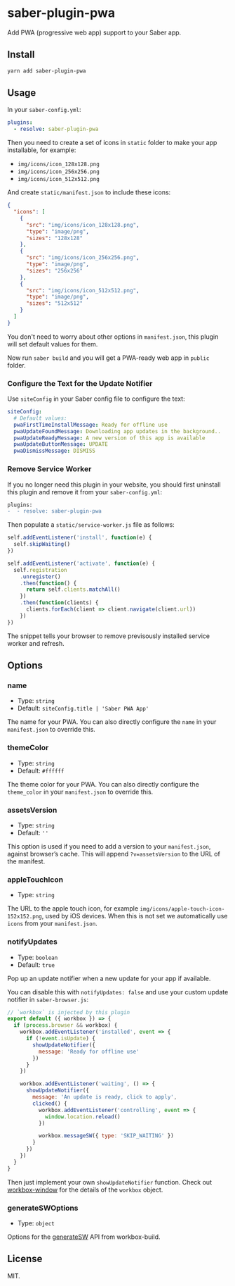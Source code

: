 # saber-plugin-pwa

Add PWA (progressive web app) support to your Saber app.

## Install

```bash
yarn add saber-plugin-pwa
```

## Usage

In your `saber-config.yml`:

```yml
plugins:
  - resolve: saber-plugin-pwa
```

Then you need to create a set of icons in `static` folder to make your app installable, for example:

- `img/icons/icon_128x128.png`
- `img/icons/icon_256x256.png`
- `img/icons/icon_512x512.png`

And create `static/manifest.json` to include these icons:

```json
{
  "icons": [
    {
      "src": "img/icons/icon_128x128.png",
      "type": "image/png",
      "sizes": "128x128"
    },
    {
      "src": "img/icons/icon_256x256.png",
      "type": "image/png",
      "sizes": "256x256"
    },
    {
      "src": "img/icons/icon_512x512.png",
      "type": "image/png",
      "sizes": "512x512"
    }
  ]
}
```

You don't need to worry about other options in `manifest.json`, this plugin will set default values for them.

Now run `saber build` and you will get a PWA-ready web app in `public` folder.

### Configure the Text for the Update Notifier

Use `siteConfig` in your Saber config file to configure the text:

```yaml
siteConfig:
  # Default values:
  pwaFirstTimeInstallMessage: Ready for offline use
  pwaUpdateFoundMessage: Downloading app updates in the background..
  pwaUpdateReadyMessage: A new version of this app is available
  pwaUpdateButtonMessage: UPDATE
  pwaDismissMessage: DISMISS
```

### Remove Service Worker

If you no longer need this plugin in your website, you should first uninstall this plugin and remove it from your `saber-config.yml`:

```diff
plugins:
-  - resolve: saber-plugin-pwa
```

Then populate a `static/service-worker.js` file as follows:

```js
self.addEventListener('install', function(e) {
  self.skipWaiting()
})

self.addEventListener('activate', function(e) {
  self.registration
    .unregister()
    .then(function() {
      return self.clients.matchAll()
    })
    .then(function(clients) {
      clients.forEach(client => client.navigate(client.url))
    })
})
```

The snippet tells your browser to remove previsously installed service worker and refresh.

## Options

### name

- Type: `string`
- Default: `siteConfig.title | 'Saber PWA App'`

The name for your PWA. You can also directly configure the `name` in your `manifest.json` to override this.

### themeColor

- Type: `string`
- Default: `#ffffff`

The theme color for your PWA. You can also directly configure the `theme_color` in your `manifest.json` to override this.

### assetsVersion

- Type: `string`
- Default: `''`

This option is used if you need to add a version to your `manifest.json`, against browser’s cache. This will append `?v=assetsVersion` to the URL of the manifest.

### appleTouchIcon

- Type: `string`

The URL to the apple touch icon, for example `img/icons/apple-touch-icon-152x152.png`, used by iOS devices. When this is not set we automatically use `icons` from your `manifest.json`.

### notifyUpdates

- Type: `boolean`
- Default: `true`

Pop up an update notifier when a new update for your app if available.

You can disable this with `notifyUpdates: false` and use your custom update notifier in `saber-browser.js`:

```js
// `workbox` is injected by this plugin
export default ({ workbox }) => {
  if (process.browser && workbox) {
    workbox.addEventListener('installed', event => {
      if (!event.isUpdate) {
        showUpdateNotifier({
          message: 'Ready for offline use'
        })
      }
    })

    workbox.addEventListener('waiting', () => {
      showUpdateNotifier({
        message: 'An update is ready, click to apply',
        clicked() {
          workbox.addEventListener('controlling', event => {
            window.location.reload()
          })

          workbox.messageSW({ type: 'SKIP_WAITING' })
        }
      })
    })
  }
}
```

Then just implement your own `showUpdateNotifier` function. Check out [workbox-window](https://developers.google.com/web/tools/workbox/modules/workbox-window) for the details of the `workbox` object.

### generateSWOptions

- Type: `object`

Options for the [generateSW](https://developers.google.com/web/tools/workbox/modules/workbox-build#generatesw_mode) API from workbox-build.

## License

MIT.
